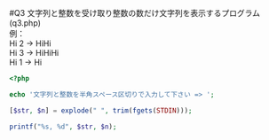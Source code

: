 #Q3
文字列と整数を受け取り整数の数だけ文字列を表示するプログラム(q3.php)  
例：  
 Hi 2 → HiHi  
 Hi 3 → HiHiHi  
 Hi 1 → Hi

``` php
<?php

echo '文字列と整数を半角スペース区切りで入力して下さい => ';

[$str, $n] = explode(" ", trim(fgets(STDIN)));

printf("%s, %d", $str, $n);
```